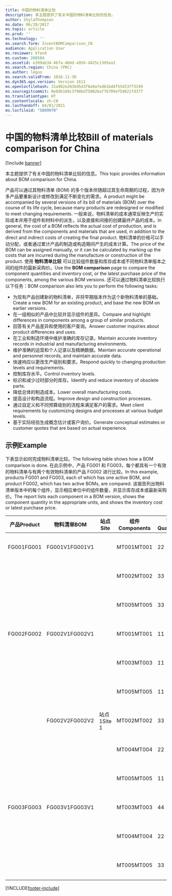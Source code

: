 ```yaml
---
title: 中国的物料清单比较
description: 本主题提供了有关中国的物料清单比较的信息。
author: ShylaThompson
ms.date: 06/20/2017
ms.topic: article
ms.prod: ''
ms.technology: ''
ms.search.form: InventBOMComparison_CN
audience: Application User
ms.reviewer: kfend
ms.custom: 268584
ms.assetid: e399ab34-4bfa-4b6d-a956-d425c1395ea3
ms.search.region: China (PRC)
ms.author: leguo
ms.search.validFrom: 2016-11-30
ms.dyn365.ops.version: Version 1611
ms.openlocfilehash: 31a982e2036d5d3f8a9a7ed81bd4f55453ff3199
ms.sourcegitcommit: 0e8db169c3f90bd750826af76709ef5d621fd377
ms.translationtype: HT
ms.contentlocale: zh-CN
ms.lasthandoff: 04/01/2021
ms.locfileid: "5809970"
---
```

# <a name="bill-of-materials-comparison-for-china"></a><span data-ttu-id="8cbf5-103">中国的物料清单比较</span><span class="sxs-lookup"><span data-stu-id="8cbf5-103">Bill of materials comparison for China</span></span>

[!include [banner](../includes/banner.md)]

<span data-ttu-id="8cbf5-104">本主题提供了有关中国的物料清单比较的信息。</span><span class="sxs-lookup"><span data-stu-id="8cbf5-104">This topic provides information about BOM comparison for China.</span></span>

<span data-ttu-id="8cbf5-105">产品可以通过其物料清单 (BOM) 的多个版本伴随超过其生命周期的过程，因为许多产品要重新设计或修改到满足不断变化的需求。</span><span class="sxs-lookup"><span data-stu-id="8cbf5-105">A product might be accompanied by several versions of its bill of materials (BOM) over the course of its life cycle, because many products are redesigned or modified to meet changing requirements.</span></span> <span data-ttu-id="8cbf5-106">一般来说，物料清单的成本通常反映生产的实际成本并用于组件和材料中的派生，以及直接和间接的创建最终产品的成本。</span><span class="sxs-lookup"><span data-stu-id="8cbf5-106">In general, the cost of a BOM reflects the actual cost of production, and is derived from the components and materials that are used, in addition to the direct and indirect costs of creating the final product.</span></span> <span data-ttu-id="8cbf5-107">物料清单的价格可以手动分配，或者通过累计产品的制造或构造期间产生的成本计算。</span><span class="sxs-lookup"><span data-stu-id="8cbf5-107">The price of the BOM can be assigned manually, or it can be calculated by marking up the costs that are incurred during the manufacture or construction of the product.</span></span> <span data-ttu-id="8cbf5-108">使用 **物料清单比较** 可以比较组件数量和库存成本或不同物料清单版本之间的组件的最新采购价。</span><span class="sxs-lookup"><span data-stu-id="8cbf5-108">Use the **BOM comparison** page to compare the component quantities and inventory cost, or the latest purchase price of the components, among the various BOM versions.</span></span> <span data-ttu-id="8cbf5-109">还可以通过物料清单比较执行以下任务：</span><span class="sxs-lookup"><span data-stu-id="8cbf5-109">BOM comparison also lets you to perform the following tasks:</span></span>

-   <span data-ttu-id="8cbf5-110">为现有产品创建新的物料清单，并将早期版本作为这个新物料清单的基础。</span><span class="sxs-lookup"><span data-stu-id="8cbf5-110">Create a new BOM for an existing product, and base the new BOM on earlier versions.</span></span>
-   <span data-ttu-id="8cbf5-111">在一组相似的产品中比较并显示组件的差异。</span><span class="sxs-lookup"><span data-stu-id="8cbf5-111">Compare and highlight differences in components among a group of similar products.</span></span>
-   <span data-ttu-id="8cbf5-112">回答有关产品差异和使用的客户查询。</span><span class="sxs-lookup"><span data-stu-id="8cbf5-112">Answer customer inquiries about product differences and uses.</span></span>
-   <span data-ttu-id="8cbf5-113">在工业和制造环境中维护准确的库存记录。</span><span class="sxs-lookup"><span data-stu-id="8cbf5-113">Maintain accurate inventory records in industrial and manufacturing environments.</span></span>
-   <span data-ttu-id="8cbf5-114">维护准确的运营和个人记录以及精确数据。</span><span class="sxs-lookup"><span data-stu-id="8cbf5-114">Maintain accurate operational and personnel records, and maintain accurate data.</span></span>
-   <span data-ttu-id="8cbf5-115">快速响应以更改生产级别和要求。</span><span class="sxs-lookup"><span data-stu-id="8cbf5-115">Respond quickly to changing production levels and requirements.</span></span>
-   <span data-ttu-id="8cbf5-116">控制库存水平。</span><span class="sxs-lookup"><span data-stu-id="8cbf5-116">Control inventory levels.</span></span>
-   <span data-ttu-id="8cbf5-117">标识和减少过时部分的库存。</span><span class="sxs-lookup"><span data-stu-id="8cbf5-117">Identify and reduce inventory of obsolete parts.</span></span>
-   <span data-ttu-id="8cbf5-118">降低总体的制造成本。</span><span class="sxs-lookup"><span data-stu-id="8cbf5-118">Lower overall manufacturing costs.</span></span>
-   <span data-ttu-id="8cbf5-119">提高设计和构造流程。</span><span class="sxs-lookup"><span data-stu-id="8cbf5-119">Improve design and construction processes.</span></span>
-   <span data-ttu-id="8cbf5-120">通过自定义和不同预算级别的流程来满足客户的需求。</span><span class="sxs-lookup"><span data-stu-id="8cbf5-120">Meet client requirements by customizing designs and processes at various budget levels.</span></span>
-   <span data-ttu-id="8cbf5-121">基于实际经验生成概念估计或客户询价。</span><span class="sxs-lookup"><span data-stu-id="8cbf5-121">Generate conceptual estimates or customer quotes that are based on actual experience.</span></span>

## <a name="example"></a><span data-ttu-id="8cbf5-122">示例</span><span class="sxs-lookup"><span data-stu-id="8cbf5-122">Example</span></span>
<span data-ttu-id="8cbf5-123">下表显示如何完成物料清单比较。</span><span class="sxs-lookup"><span data-stu-id="8cbf5-123">The following table shows how a BOM comparison is done.</span></span> <span data-ttu-id="8cbf5-124">在此示例中，产品 FG001 和 FG003，每个都具有一个有效的物料清单与有两个有效物料清单的产品 FG002 进行比较。</span><span class="sxs-lookup"><span data-stu-id="8cbf5-124">In this example, products FG001 and FG003, each of which has one active BOM, and product FG002, which has two active BOMs, are compared.</span></span> <span data-ttu-id="8cbf5-125">该报告列出物料清单版本中的每个组件，显示相应单位中的组件数量，并显示库存成本或最新采购价。</span><span class="sxs-lookup"><span data-stu-id="8cbf5-125">The report lists each component in a BOM version, shows the component quantity in the appropriate units, and shows the inventory cost or latest purchase price.</span></span>

| <span data-ttu-id="8cbf5-126">产品</span><span class="sxs-lookup"><span data-stu-id="8cbf5-126">Product</span></span> | <span data-ttu-id="8cbf5-127">物料清单</span><span class="sxs-lookup"><span data-stu-id="8cbf5-127">BOM</span></span>     | <span data-ttu-id="8cbf5-128">站点</span><span class="sxs-lookup"><span data-stu-id="8cbf5-128">Site</span></span>   | <span data-ttu-id="8cbf5-129">组件</span><span class="sxs-lookup"><span data-stu-id="8cbf5-129">Components</span></span> | <span data-ttu-id="8cbf5-130">已</span><span class="sxs-lookup"><span data-stu-id="8cbf5-130">Quantity</span></span> | <span data-ttu-id="8cbf5-131">单位</span><span class="sxs-lookup"><span data-stu-id="8cbf5-131">Unit</span></span> | <span data-ttu-id="8cbf5-132">成本</span><span class="sxs-lookup"><span data-stu-id="8cbf5-132">Cost</span></span>      |
|---------|---------|--------|------------|----------|------|-----------|
| <span data-ttu-id="8cbf5-133">FG001</span><span class="sxs-lookup"><span data-stu-id="8cbf5-133">FG001</span></span>   | <span data-ttu-id="8cbf5-134">FG001V1</span><span class="sxs-lookup"><span data-stu-id="8cbf5-134">FG001V1</span></span> |        | <span data-ttu-id="8cbf5-135">MT001</span><span class="sxs-lookup"><span data-stu-id="8cbf5-135">MT001</span></span>      | <span data-ttu-id="8cbf5-136">2</span><span class="sxs-lookup"><span data-stu-id="8cbf5-136">2</span></span>        | <span data-ttu-id="8cbf5-137">时间单位</span><span class="sxs-lookup"><span data-stu-id="8cbf5-137">pcs</span></span>  | <span data-ttu-id="8cbf5-138">20.00 美元</span><span class="sxs-lookup"><span data-stu-id="8cbf5-138">USD 20.00</span></span> |
|         |         |        | <span data-ttu-id="8cbf5-139">MT002</span><span class="sxs-lookup"><span data-stu-id="8cbf5-139">MT002</span></span>      | <span data-ttu-id="8cbf5-140">3</span><span class="sxs-lookup"><span data-stu-id="8cbf5-140">3</span></span>        | <span data-ttu-id="8cbf5-141">厘米</span><span class="sxs-lookup"><span data-stu-id="8cbf5-141">cm</span></span>   | <span data-ttu-id="8cbf5-142">10.00 美元</span><span class="sxs-lookup"><span data-stu-id="8cbf5-142">USD 10.00</span></span> |
|         |         |        | <span data-ttu-id="8cbf5-143">MT005</span><span class="sxs-lookup"><span data-stu-id="8cbf5-143">MT005</span></span>      | <span data-ttu-id="8cbf5-144">3</span><span class="sxs-lookup"><span data-stu-id="8cbf5-144">3</span></span>        | <span data-ttu-id="8cbf5-145">千克</span><span class="sxs-lookup"><span data-stu-id="8cbf5-145">kg</span></span>   | <span data-ttu-id="8cbf5-146">32.00 美元</span><span class="sxs-lookup"><span data-stu-id="8cbf5-146">USD 32.00</span></span> |
| <span data-ttu-id="8cbf5-147">FG002</span><span class="sxs-lookup"><span data-stu-id="8cbf5-147">FG002</span></span>   | <span data-ttu-id="8cbf5-148">FG002V1</span><span class="sxs-lookup"><span data-stu-id="8cbf5-148">FG002V1</span></span> |        | <span data-ttu-id="8cbf5-149">MT001</span><span class="sxs-lookup"><span data-stu-id="8cbf5-149">MT001</span></span>      | <span data-ttu-id="8cbf5-150">1</span><span class="sxs-lookup"><span data-stu-id="8cbf5-150">1</span></span>        | <span data-ttu-id="8cbf5-151">时间单位</span><span class="sxs-lookup"><span data-stu-id="8cbf5-151">pcs</span></span>  | <span data-ttu-id="8cbf5-152">50.00 美元</span><span class="sxs-lookup"><span data-stu-id="8cbf5-152">USD 50.00</span></span> |
|         |         |        | <span data-ttu-id="8cbf5-153">MT003</span><span class="sxs-lookup"><span data-stu-id="8cbf5-153">MT003</span></span>      | <span data-ttu-id="8cbf5-154">1</span><span class="sxs-lookup"><span data-stu-id="8cbf5-154">1</span></span>        | <span data-ttu-id="8cbf5-155">时间单位</span><span class="sxs-lookup"><span data-stu-id="8cbf5-155">pcs</span></span>  | <span data-ttu-id="8cbf5-156">12.00 美元</span><span class="sxs-lookup"><span data-stu-id="8cbf5-156">USD 12.00</span></span> |
|         |         |        | <span data-ttu-id="8cbf5-157">MT005</span><span class="sxs-lookup"><span data-stu-id="8cbf5-157">MT005</span></span>      | <span data-ttu-id="8cbf5-158">1</span><span class="sxs-lookup"><span data-stu-id="8cbf5-158">1</span></span>        | <span data-ttu-id="8cbf5-159">千克</span><span class="sxs-lookup"><span data-stu-id="8cbf5-159">kg</span></span>   | <span data-ttu-id="8cbf5-160">10.00 美元</span><span class="sxs-lookup"><span data-stu-id="8cbf5-160">USD 10.00</span></span> |
|         | <span data-ttu-id="8cbf5-161">FG002V2</span><span class="sxs-lookup"><span data-stu-id="8cbf5-161">FG002V2</span></span> | <span data-ttu-id="8cbf5-162">站点 1</span><span class="sxs-lookup"><span data-stu-id="8cbf5-162">Site 1</span></span> | <span data-ttu-id="8cbf5-163">MT002</span><span class="sxs-lookup"><span data-stu-id="8cbf5-163">MT002</span></span>      | <span data-ttu-id="8cbf5-164">3</span><span class="sxs-lookup"><span data-stu-id="8cbf5-164">3</span></span>        | <span data-ttu-id="8cbf5-165">厘米</span><span class="sxs-lookup"><span data-stu-id="8cbf5-165">cm</span></span>   | <span data-ttu-id="8cbf5-166">30.00 美元</span><span class="sxs-lookup"><span data-stu-id="8cbf5-166">USD 30.00</span></span> |
|         |         |        | <span data-ttu-id="8cbf5-167">MT004</span><span class="sxs-lookup"><span data-stu-id="8cbf5-167">MT004</span></span>      | <span data-ttu-id="8cbf5-168">2</span><span class="sxs-lookup"><span data-stu-id="8cbf5-168">2</span></span>        | <span data-ttu-id="8cbf5-169">“盒”</span><span class="sxs-lookup"><span data-stu-id="8cbf5-169">box</span></span>  | <span data-ttu-id="8cbf5-170">32.00 美元</span><span class="sxs-lookup"><span data-stu-id="8cbf5-170">USD 32.00</span></span> |
|         |         |        | <span data-ttu-id="8cbf5-171">MT005</span><span class="sxs-lookup"><span data-stu-id="8cbf5-171">MT005</span></span>      | <span data-ttu-id="8cbf5-172">1</span><span class="sxs-lookup"><span data-stu-id="8cbf5-172">1</span></span>        | <span data-ttu-id="8cbf5-173">千克</span><span class="sxs-lookup"><span data-stu-id="8cbf5-173">kg</span></span>   | <span data-ttu-id="8cbf5-174">10.00 美元</span><span class="sxs-lookup"><span data-stu-id="8cbf5-174">USD 10.00</span></span> |
| <span data-ttu-id="8cbf5-175">FG003</span><span class="sxs-lookup"><span data-stu-id="8cbf5-175">FG003</span></span>   | <span data-ttu-id="8cbf5-176">FG003V1</span><span class="sxs-lookup"><span data-stu-id="8cbf5-176">FG003V1</span></span> |        | <span data-ttu-id="8cbf5-177">MT003</span><span class="sxs-lookup"><span data-stu-id="8cbf5-177">MT003</span></span>      | <span data-ttu-id="8cbf5-178">4</span><span class="sxs-lookup"><span data-stu-id="8cbf5-178">4</span></span>        | <span data-ttu-id="8cbf5-179">时间单位</span><span class="sxs-lookup"><span data-stu-id="8cbf5-179">pcs</span></span>  | <span data-ttu-id="8cbf5-180">30.00 美元</span><span class="sxs-lookup"><span data-stu-id="8cbf5-180">USD 30.00</span></span> |
|         |         |        | <span data-ttu-id="8cbf5-181">MT004</span><span class="sxs-lookup"><span data-stu-id="8cbf5-181">MT004</span></span>      | <span data-ttu-id="8cbf5-182">2</span><span class="sxs-lookup"><span data-stu-id="8cbf5-182">2</span></span>        | <span data-ttu-id="8cbf5-183">“盒”</span><span class="sxs-lookup"><span data-stu-id="8cbf5-183">box</span></span>  | <span data-ttu-id="8cbf5-184">23.00 美元</span><span class="sxs-lookup"><span data-stu-id="8cbf5-184">USD 23.00</span></span> |
|         |         |        | <span data-ttu-id="8cbf5-185">MT005</span><span class="sxs-lookup"><span data-stu-id="8cbf5-185">MT005</span></span>      | <span data-ttu-id="8cbf5-186">3</span><span class="sxs-lookup"><span data-stu-id="8cbf5-186">3</span></span>        | <span data-ttu-id="8cbf5-187">千克</span><span class="sxs-lookup"><span data-stu-id="8cbf5-187">kg</span></span>   | <span data-ttu-id="8cbf5-188">18.00 美元</span><span class="sxs-lookup"><span data-stu-id="8cbf5-188">USD 18.00</span></span> |







[!INCLUDE[footer-include](../../includes/footer-banner.md)]